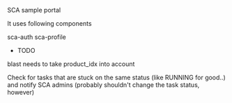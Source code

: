 SCA sample portal

It uses following components

sca-auth
sca-profile

* TODO

blast needs to take product_idx into account

Check for tasks that are stuck on the same status (like RUNNING for good..) and notify SCA admins (probably shouldn't change the task status, however)


